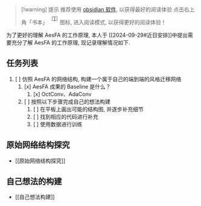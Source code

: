 
>[!warning] 提示
>推荐使用 [obsidian 软件](https://obsidian.md/), 以获得最好的阅读体验
>点击右上角「书本」![](https://raw.githubusercontent.com/Nekasu/Blog_pics/main/20240910163022.png)图标, 进入阅读模式, 以获得更好的阅读体验！

为了更好的理解 AesFA 的工作原理, 本人于 [[2024-09-29#近日安排]]中提出需要充分了解 AesFA 的工作原理, 现记录理解情况如下.

## 任务列表

1. [ ] 仿照 AesFA 的网络结构, 构建一个属于自己的端到端的风格迁移网络
	1. [x] AesFA 成果的 Baseline 是什么？
		1. [x] OctConv、AdaConv
	2. [ ] 按照以下步骤完成自己的想法构建
		1. [ ] 在平板上画出可能的结构图, 并逐步补充细节
		2. [ ] 找到相应的代码进行补充
		3. [ ] 使用数据进行训练

## 原始网络结构探究

-  [[原始网络结构探究]]

## 自己想法的构建

 - [[自己想法构建]]